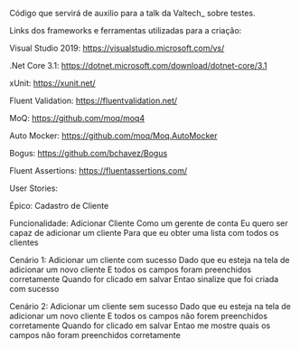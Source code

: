 Código que servirá de auxilio para a talk da Valtech_ sobre testes.

Links dos frameworks e ferramentas utilizadas para a criação:

Visual Studio 2019: https://visualstudio.microsoft.com/vs/

.Net Core 3.1: https://dotnet.microsoft.com/download/dotnet-core/3.1

xUnit: https://xunit.net/

Fluent Validation: https://fluentvalidation.net/

MoQ: https://github.com/moq/moq4

Auto Mocker: https://github.com/moq/Moq.AutoMocker

Bogus: https://github.com/bchavez/Bogus

Fluent Assertions: https://fluentassertions.com/



User Stories:

Épico: Cadastro de Cliente

Funcionalidade: Adicionar Cliente
Como um gerente de conta
Eu quero ser capaz de adicionar um cliente
Para que eu obter uma lista com todos os clientes

Cenário 1: Adicionar um cliente com sucesso
Dado que eu esteja na tela de adicionar um novo cliente
E todos os campos foram preenchidos corretamente
Quando for clicado em salvar
Entao sinalize que foi criada com sucesso

Cenário 2: Adicionar um cliente sem sucesso
Dado que eu esteja na tela de adicionar um novo cliente
E todos os campos não forem preenchidos corretamente
Quando for clicado em salvar
Entao me mostre quais os campos não foram preenchidos corretamente
